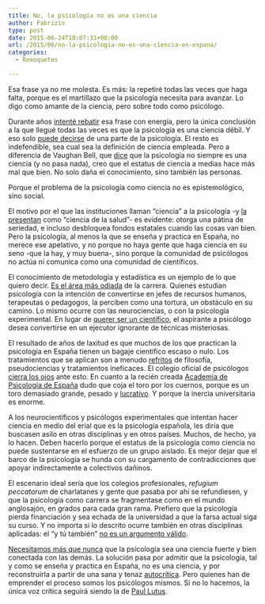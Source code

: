 ```yaml
---
title: No, la psicología no es una ciencia
author: Fabrizio
type: post
date: 2015-06-24T10:07:31+00:00
url: /2015/06/no-la-psicologia-no-es-una-ciencia-en-espana/
categories:
  - Remoquetes

---
```

Esa frase ya no me molesta. Es más: la repetiré todas las veces que haga falta, porque es el martillazo que la psicología necesita para avanzar. Lo digo como amante de la ciencia, pero sobre todo como psicólogo.

Durante años <a href="http://fbenedetti.blogalia.com/historias/19334" target="_blank">intenté rebatir</a> esa frase con energía, pero la única conclusión a la que llegué todas las veces es que la psicología es una ciencia débil. Y eso solo <a href="http://paginaspersonales.deusto.es/matute/psicoteca/articulos/Alvarez06.htm" target="_blank">puede decirse</a> de una parte de la psicología. El resto es indefendible, sea cual sea la definición de ciencia empleada. Pero a diferencia de Vaughan Bell, que <a href="http://mindhacks.com/2013/08/20/dont-panic-but-psychology-isnt-always-a-science/" target="_blank">dice</a> que la psicología no siempre es una ciencia (y no pasa nada), creo que el estatus de ciencia a medias hace más mal que bien. No solo daña el conocimiento, sino también las personas.

Porque el problema de la psicología como ciencia no es epistemológico, sino social.

El motivo por el que las instituciones llaman &#8220;ciencia&#8221; a la psicología -y <a href="http://www.uv.es/uvweb/universidad/es/estudios-grado/grau-1285846094474/Titulacio.html?id=1285847387164" target="_blank">la presentan</a> como &#8220;ciencia de la salud&#8221;- es evidente: otorga una pátina de seriedad, e incluso desbloquea fondos estatales cuando las cosas van bien. Pero la psicología, al menos la que se enseña y practica en España, no merece ese apelativo, y no porque no haya gente que haga ciencia en su seno -que la hay, y muy buena-, sino porque la comunidad de psicólogos no actúa ni comunica como una comunidad de científicos.

El conocimiento de metodología y estadística es un ejemplo de lo que quiero decir. <a href="https://javieraleman.wordpress.com/2013/04/03/analisis-de-datos-i-y-ii-el-imperio-del-terror/" target="_blank">Es el área más odiada</a> de la carrera. Quienes estudian psicología con la intención de convertirse en jefes de recursos humanos, terapeutas o pedagogos, la perciben como una tortura, un obstáculo en su camino. Lo mismo ocurre con las neurociencias, o con la psicología experimental. En lugar de [querer ser un científico][1], el aspirante a psicólogo desea convertirse en un ejecutor ignorante de técnicas misteriosas.

El resultado de años de laxitud es que muchos de los que practican la psicología en España tienen un bagaje científico escaso o nulo. Los tratamientos que se aplican son a menudo <a href="http://www.eparquiodelgado.com/index.php/los-libros-de-autoayuda-vaya-timo/" target="_blank">refritos</a> de filosofía, pseudociencias y tratamientos ineficaces. El colegio oficial de psicólogos <a href="http://quemalpuedehacer.es/blog/2015/02/23/apoyo-queja-sobre-pseudociencia-bioneuroemocion/" target="_blank">cierra los ojos</a> ante esto. En cuanto a la recién creada <a href="http://www.europapress.es/campusvivo/actualidad-universitaria/noticia-gobierno-crea-academia-psicologia-espana-20150514174758.html" target="_blank">Academia de Psicología de España</a> dudo que coja el toro por los cuernos, porque es un toro demasiado grande, pesado y <a href="http://www.infocop.es/view_article.asp?id=5421" target="_blank">lucrativo</a>. Y porque la inercia universitaria es enorme.

A los neurocientíficos y psicólogos experimentales que intentan hacer ciencia en medio del erial que es la psicología española, les diría que buscasen asilo en otras disciplinas y en otros países. Muchos, de hecho, ya lo hacen. Deben hacerlo porque el estatus de la psicología como ciencia no puede sustentarse en el esfuerzo de un grupo aislado. Es mejor dejar que el barco de la psicología se hunda con su cargamento de contradicciones que apoyar indirectamente a colectivos dañinos.

El escenario ideal sería que los colegios profesionales, <span class="st"><em>refugium peccatorum </em>de charlatanes y gente que pasaba por ahí se refundiesen, y que la psicología como carrera se fragmentase como en el mundo anglosajón, en grados para cada gran rama.</span> Prefiero que la psicología pierda financiación y sea echada de la universidad a que la farsa actual siga su curso. Y no importa si lo descrito ocurre también en otras disciplinas aplicadas: el &#8220;y tú también&#8221; <a href="https://en.wikipedia.org/wiki/Tu_quoque" target="_blank">no es un argumento válido</a>.

<a href="http://www.rtve.es/noticias/20150304/quinta-parte-poblacion-edad-trabajar-padece-enfermedad-mental/1108206.shtml" target="_blank">Necesitamos más que nunca</a> que la psicología sea una ciencia fuerte y bien conectada con las demás. La solución pasa por admitir que la psicología, tal y como se enseña y practica en España, no es una ciencia, y por reconstruirla a partir de una sana y tenaz [autocrítica][2]. Pero quienes han de emprender el proceso somos los psicólogos mismos. Si no lo hacemos, la única voz crítica seguirá siendo la de <a href="http://www.arachnoid.com/psychology/" target="_blank">Paul Lutus</a>.

 [1]: http://rasgolatente.es/metodologia-psicologia/
 [2]: http://www.dronte.es/paren-la-psicologia-que-bajo/